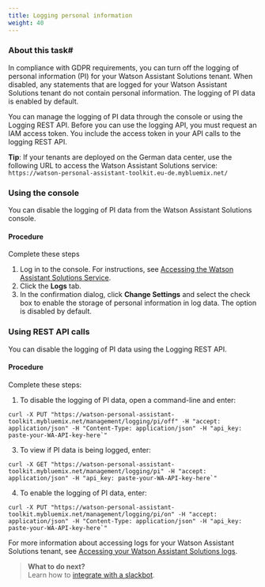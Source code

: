 ```yaml
---
title: Logging personal information
weight: 40
---
```

### About this task#
In compliance with GDPR requirements, you can turn off the logging of personal information (PI) for your Watson Assistant Solutions tenant.  When disabled, any statements that are logged for your Watson Assistant Solutions tenant do not contain personal information. The logging of PI data is enabled by default.

You can manage the logging of PI data through the console or using the Logging REST API. Before you can use the logging API, you must request an IAM access token.  You include the access token in your API calls to the logging REST API.

**Tip**: If your tenants are deployed on the German data center, use the following URL to access the Watson Assistant Solutions service: `https://watson-personal-assistant-toolkit.eu-de.mybluemix.net/`

### Using the console
You can disable the logging of PI data from the Watson Assistant Solutions console.

#### Procedure
Complete these steps
1. Log in to the console. For instructions, see [Accessing the Watson Assistant Solutions Service]({{site.baseurl}}/get-started/get-api-key/).
2. Click the **Logs** tab.
3. In the confirmation dialog, click **Change Settings** and select the check box to enable the storage of personal information in log data.  The option is disabled by default.

### Using REST API calls
You can disable the logging of PI data using the Logging REST API.

#### Procedure
Complete these steps:
1. To disable the logging of PI data, open a command-line and enter:
```shell
curl -X PUT "https://watson-personal-assistant-toolkit.mybluemix.net/management/logging/pi/off" -H "accept: application/json" -H "Content-Type: application/json" -H "api_key: paste-your-WA-API-key-here`"
```
3. To view if PI data is being logged, enter:
```shell
curl -X GET "https://watson-personal-assistant-toolkit.mybluemix.net/management/logging/pi" -H "accept: application/json" -H "api_key: paste-your-WA-API-key-here`"
```
4. To enable the logging of PI data, enter:
```shell
curl -X PUT "https://watson-personal-assistant-toolkit.mybluemix.net/management/logging/pi/on" -H "accept: application/json" -H "Content-Type: application/json" -H "api_key: paste-your-WA-API-key-here`"
```

For more information about accessing logs for your Watson Assistant Solutions tenant, see [Accessing your Watson Assistant Solutions logs]({{site.baseurl}}/further-topics/get-logs/).

> **What to do next?**<br/>
Learn how to [integrate with a slackbot]({{site.baseurl}}/further-topics/slackbot-integration/).
